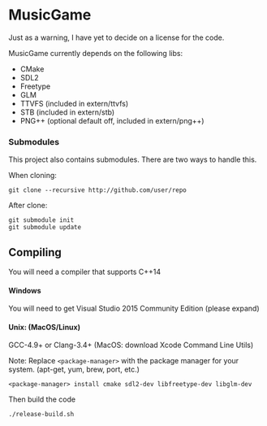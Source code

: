 # MusicGame

Just as a warning, I have yet to decide on a license for the code.

MusicGame currently depends on the following libs:
* CMake
* SDL2
* Freetype
* GLM
* TTVFS (included in extern/ttvfs)
* STB (included in extern/stb)
* PNG++ (optional default off, included in extern/png++)

### Submodules
This project also contains submodules. There are two ways to handle this.

When cloning:
```
git clone --recursive http://github.com/user/repo
```
After clone:
```
git submodule init
git submodule update
```

## Compiling
You will need a compiler that supports C++14

#### Windows
You will need to get Visual Studio 2015 Community Edition (please expand)

#### Unix: (MacOS/Linux)
GCC-4.9+ or Clang-3.4+ (MacOS: download Xcode Command Line Utils)

Note: Replace `<package-manager>` with the package manager for your system. (apt-get, yum, brew, port, etc.)

```
<package-manager> install cmake sdl2-dev libfreetype-dev libglm-dev
```

Then build the code
```
./release-build.sh
```
